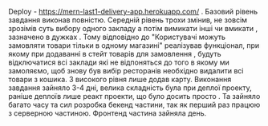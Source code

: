 Deploy - https://mern-last1-delivery-app.herokuapp.com/ . Базовий рівень завдання виконав повністю. Середній рівень трохи змінив, не зовсім зрозімів суть вибору одного закладу а потім вимикати інші чи вмикати , зазначено в дужках . Тому відповідно до "Користувачі можуть замовляти товари тільки в одному магазині" реалізував функціонал, при якому при додаванні в стейт товарів для замовлення , будуть відключатися всі заклади які не відпоняться до того в якому ми замоляємо, щоб знову був вибір ресторанів необхідно видалити всі товари з кошика. З високого рівня лише додав карту. Виконання завдання зайняло 3-4 дні, велика складність була при деплої проекту, раніше деплоїв лише реакт проекти, що було досить просто . Та зайняло багато часу та сил розробка бекенд частини, так як перший раз працюю з серверною частиною. Фронтенд частина зайняла день.
